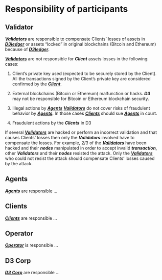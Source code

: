 # Responsibility of participants

## Validator

[**_Validators_**](https://github.com/alexeymaklakov/D3-wiki/blob/master/docs/validators.md "Validators of D3") are responsible to compensate Clients’ losses of assets in [**_D3ledger_**](https://github.com/alexeymaklakov/D3-wiki/blob/master/docs/dlt.md "D3 Ledger") or assets “locked” in original blockchains (Bitcoin and Ethereum) because of [**_D3ledger_**](https://github.com/alexeymaklakov/D3-wiki/blob/master/docs/dlt.md "D3 Ledger").

[**_Validators_**](https://github.com/alexeymaklakov/D3-wiki/blob/master/docs/validators.md "Validators of D3") are not responsible for **_Client_** assets losses in the following cases:
  
  1) Client’s private key used (expected to be securely stored by the Client). 
  All the transactions signed by the Client’s private key are considered confirmed by the [**_Client_**](https://github.com/alexeymaklakov/D3-wiki/blob/master/docs/clients.md "Clients of D3"). 
  
  2) External blockchains (Bitcoin or Ethereum) malfunction or hacks. 
  **_D3_** may not be responsible for Bitcoin or Ethereum blockchain security.
  
  3) Illegal actions by [**_Agents_**](https://github.com/alexeymaklakov/D3-wiki/blob/master/docs/agents.md "Agents of D3")
  [**_Validators_**](https://github.com/alexeymaklakov/D3-wiki/blob/master/docs/validators.md "Validators of D3") do not cover risks of fraudulent behavior by [**_Agents_**](https://github.com/alexeymaklakov/D3-wiki/blob/master/docs/agents.md "Agents of D3"). In those cases [**_Clients_**](https://github.com/alexeymaklakov/D3-wiki/blob/master/docs/clients.md "Clients of D3") should sue [**_Agents_**](https://github.com/alexeymaklakov/D3-wiki/blob/master/docs/agents.md "Agents of D3") in court.
  
  4) Fraudulent actions by the **_Clients_** in D3

If several [**_Validators_**](https://github.com/alexeymaklakov/D3-wiki/blob/master/docs/validators.md "Validators of D3") are hacked or perform an incorrect validation and that causes Clients’ losses then only the **_Validators_** involved have to compensate the losses. For example, 2/3 of the [**_Validators_**](https://github.com/alexeymaklakov/D3-wiki/blob/master/docs/validators.md "Validators of D3") have been hacked and their **_nodes_** manipulated in order to accept invalid **_transaction_**, other **_Validators_** and their **_nodes_** resisted the attack. Only the [**_Validators_**](https://github.com/alexeymaklakov/D3-wiki/blob/master/docs/validators.md "Validators of D3") who could not resist the attack should compensate Clients’ losses caused by the attack.

## Agents

[**_Agents_**](https://github.com/alexeymaklakov/D3-wiki/blob/master/docs/agents.md "Agents of D3") are responsible ...

## Clients

[**_Clients_**](https://github.com/alexeymaklakov/D3-wiki/blob/master/docs/clients.md "Clients of D3") are responsible ...

## Operator

[**_Operator_**](https://github.com/alexeymaklakov/D3-wiki/blob/master/docs/operator.md "Operator of D3") is responsible ...

## D3 Corp

[**_D3 Corp_**](https://github.com/alexeymaklakov/D3-wiki/blob/master/docs/d3corp.md "D3 Corp") are responsible ...
